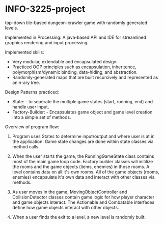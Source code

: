 # INFO-3225-project
top-down tile-based dungeon-crawler game with randomly generated levels.

Implemented in Processing: A java-based API and IDE for streamlined graphics rendering and input processing.

Implemented skills:

- Very modular, extendable and encapsulated design.
- Practiced OOP principles such as encapsulation, inheritence, polymorphism/dynamic binding, data-hiding, and abstraction.
- Randomly-generated maps that are built recursively and represented as an n-ary tree.

Design Patterns practiced:

- State: - to seperate the multiple game states (start, running, end) and handle user input.
- Factory-Builder: - Encapsulates game object and game level creation into a simple set of methods.

Overview of program flow:

1. Program uses States to determine input/output and where user is at in the application. Game state changes are done within state classes via method calls.

2. When the user starts the game, the RunningGameState class contains most of the main game loop code. Factory builder classes will initilize the rooms and the game objects (items, enemies) in those rooms. A level contains data on all it's own rooms. All of the game objects (rooms, enemies) encapsulate it's own data and interact with other classes via methods.

3. As user moves in the game, MovingObjectController and CollisionDetector classes contain game logic for how player character and game objects interact. The Actionable and Combatable interfaces define how game objects interact with other objects.

4. When a user finds the exit to a level, a new level is randomly built.
